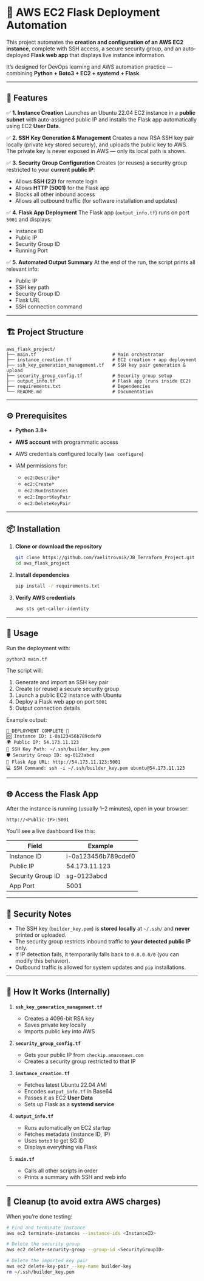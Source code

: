 # 🚀 AWS EC2 Flask Deployment Automation

This project automates the **creation and configuration of an AWS EC2 instance**, complete with SSH access, a secure security group, and an auto-deployed **Flask web app** that displays live instance information.

It’s designed for DevOps learning and AWS automation practice — combining **Python + Boto3 + EC2 + systemd + Flask**.

---

## 🧩 Features

✅ **1. Instance Creation**
Launches an Ubuntu 22.04 EC2 instance in a **public subnet** with auto-assigned public IP and installs the Flask app automatically using EC2 **User Data**.

✅ **2. SSH Key Generation & Management**
Creates a new RSA SSH key pair locally (private key stored securely), and uploads the public key to AWS.
The private key is never exposed in AWS — only its local path is shown.

✅ **3. Security Group Configuration**
Creates (or reuses) a security group restricted to your **current public IP**:

* Allows **SSH (22)** for remote login
* Allows **HTTP (5001)** for the Flask app
* Blocks all other inbound access
* Allows all outbound traffic (for software installation and updates)

✅ **4. Flask App Deployment**
The Flask app (`output_info.tf`) runs on port `5001` and displays:

* Instance ID
* Public IP
* Security Group ID
* Running Port

✅ **5. Automated Output Summary**
At the end of the run, the script prints all relevant info:

* Public IP
* SSH key path
* Security Group ID
* Flask URL
* SSH connection command

---

## 🏗️ Project Structure

```
aws_flask_project/
├── main.tf                            # Main orchestrator
├── instance_creation.tf               # EC2 creation + app deployment
├── ssh_key_generation_management.tf   # SSH key pair generation & upload
├── security_group_config.tf           # Security group setup
├── output_info.tf                     # Flask app (runs inside EC2)
├── requirements.txt                   # Dependencies
└── README.md                          # Documentation
```

---

## ⚙️ Prerequisites

* **Python 3.8+**
* **AWS account** with programmatic access
* AWS credentials configured locally (`aws configure`)
* IAM permissions for:

  * `ec2:Describe*`
  * `ec2:Create*`
  * `ec2:RunInstances`
  * `ec2:ImportKeyPair`
  * `ec2:DeleteKeyPair`

---

## 📦 Installation

1. **Clone or download the repository**

   ```bash
   git clone https://github.com/Yaelitrovnik/JB_Terraform_Project.git
   cd aws_flask_project
   ```

2. **Install dependencies**

   ```bash
   pip install -r requirements.txt
   ```

3. **Verify AWS credentials**

   ```bash
   aws sts get-caller-identity
   ```

---

## 🚀 Usage

Run the deployment with:

```bash
python3 main.tf
```

The script will:

1. Generate and import an SSH key pair
2. Create (or reuse) a secure security group
3. Launch a public EC2 instance with Ubuntu
4. Deploy a Flask web app on port `5001`
5. Output connection details

Example output:

```
🎉 DEPLOYMENT COMPLETE 🎉
🆔 Instance ID: i-0a123456b789cdef0
🌍 Public IP: 54.173.11.123
🔐 SSH Key Path: ~/.ssh/builder_key.pem
🛡️ Security Group ID: sg-0123abcd
🔗 Flask App URL: http://54.173.11.123:5001
💻 SSH Command: ssh -i ~/.ssh/builder_key.pem ubuntu@54.173.11.123
```

---

## 🌐 Access the Flask App

After the instance is running (usually 1–2 minutes), open in your browser:

```
http://<Public-IP>:5001
```

You’ll see a live dashboard like this:

| Field             | Example             |
| ----------------- | ------------------- |
| Instance ID       | i-0a123456b789cdef0 |
| Public IP         | 54.173.11.123       |
| Security Group ID | sg-0123abcd         |
| App Port          | 5001                |

---

## 🔐 Security Notes

* The SSH key (`builder_key.pem`) is **stored locally** at `~/.ssh/` and **never** printed or uploaded.
* The security group restricts inbound traffic to **your detected public IP** only.
* If IP detection fails, it temporarily falls back to `0.0.0.0/0` (you can modify this behavior).
* Outbound traffic is allowed for system updates and `pip` installations.

---

## 🧠 How It Works (Internally)

1. **`ssh_key_generation_management.tf`**

   * Creates a 4096-bit RSA key
   * Saves private key locally
   * Imports public key into AWS

2. **`security_group_config.tf`**

   * Gets your public IP from `checkip.amazonaws.com`
   * Creates a security group restricted to that IP

3. **`instance_creation.tf`**

   * Fetches latest Ubuntu 22.04 AMI
   * Encodes `output_info.tf` in Base64
   * Passes it as EC2 **User Data**
   * Sets up Flask as a **systemd service**

4. **`output_info.tf`**

   * Runs automatically on EC2 startup
   * Fetches metadata (instance ID, IP)
   * Uses `boto3` to get SG ID
   * Displays everything via Flask

5. **`main.tf`**

   * Calls all other scripts in order
   * Prints a summary with SSH and web info

---

## 🧹 Cleanup (to avoid extra AWS charges)

When you’re done testing:

```bash
# Find and terminate instance
aws ec2 terminate-instances --instance-ids <InstanceID>

# Delete the security group
aws ec2 delete-security-group --group-id <SecurityGroupID>

# Delete the imported key pair
aws ec2 delete-key-pair --key-name builder-key
rm ~/.ssh/builder_key.pem
```


